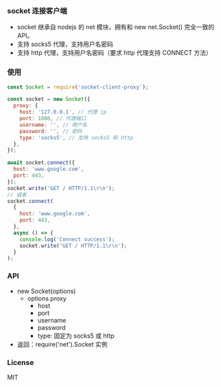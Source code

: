 ### socket 连接客户端

- socket 继承自 nodejs 的 net 模块，拥有和 new net.Socket() 完全一致的 API。
- 支持 socks5 代理，支持用户名密码
- 支持 http 代理，支持用户名密码（要求 http 代理支持 CONNECT 方法）

### 使用

```javascript
const Socket = require('socket-client-proxy');

const socket = new Socket({
  proxy: {
    host: '127.0.0.1', // 代理 ip
    port: 1080, // 代理端口
    username: '', // 用户名
    password: '', // 密码
    type: 'socks5', // 支持 socks5 和 http
  },
});

await socket.connect({
  host: 'www.google.com',
  port: 443,
});
socket.write('GET / HTTP/1.1\r\n');
// 或者
socket.connect(
  {
    host: 'www.google.com',
    port: 443,
  },
  async () => {
    console.log('Connect success');
    socket.write('GET / HTTP/1.1\r\n');
  }
);
```

### API

- new Socket(options)
  - options.proxy
    - host
    - port
    - username
    - password
    - type: 固定为 socks5 或 http
- 返回：require('net').Socket 实例

### License

MIT
